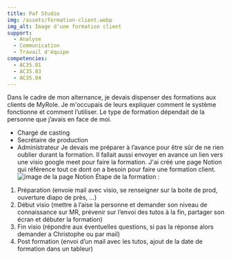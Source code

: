 ```yaml
---
title: Paf Studio
img: /assets/formation-client.webp
img_alt: Image d'une formation client
support:
  - Analyse
  - Communication
  - Travail d'équipe
competencies:
  - AC35.01
  - AC35.03
  - AC35.04
---
```

Dans le cadre de mon alternance, je devais dispenser des formations aux clients de MyRole. Je m'occupais de leurs expliquer comment le système fonctionne et comment l’utiliser. Le type de formation dépendait de la personne que j’avais en face de moi. 
* Chargé de casting
* Secrétaire de production
* Administrateur
Je devais me préparer à l’avance pour être sûr de ne rien oublier durant la formation. Il fallait aussi envoyer en avance un lien vers une visio google meet pour faire la formation.
J'ai créé une page Notion qui référence tout ce dont on a besoin pour faire une formation client.
![image de la page Notion](/assets/notion-formation-client.png)
Étape de la formation : 
1. Préparation (envoie mail avec visio, se renseigner sur la boite de prod, ouverture diapo de près, …)
2. Début visio (mettre à l’aise la personne et demander son niveau de connaissance sur MR, prévenir sur l’envoi des tutos à la fin, partager son écran et débuter la formation)
3. Fin visio (répondre aux éventuelles questions, si pas la réponse alors demander a Christophe ou par mail)
4. Post formation (envoi d’un mail avec les tutos, ajout de la date de formation dans un tableur)
